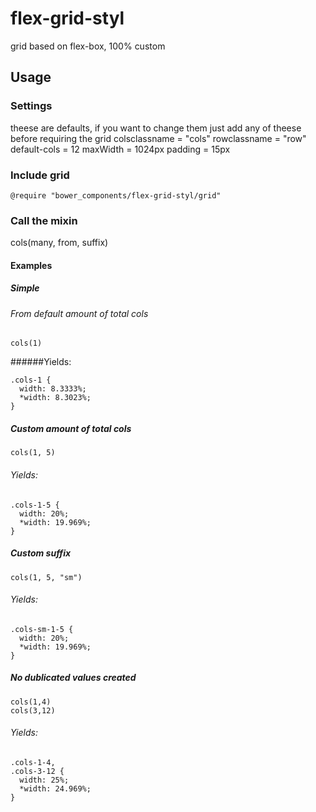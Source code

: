 # flex-grid-styl
grid based on flex-box, 100% custom

## Usage

### Settings
theese are defaults, if you want to change them just add any of theese before requiring the grid
    colsclassname = "cols"
    rowclassname = "row"
    default-cols = 12
    maxWidth = 1024px
    padding = 15px

### Include grid
    @require "bower_components/flex-grid-styl/grid"

### Call the mixin
cols(many, from, suffix)

#### Examples
##### Simple
###### From default amount of total cols

    cols(1)
    
######Yields:

    .cols-1 {
      width: 8.3333%;
      *width: 8.3023%;
    }

##### Custom amount of total cols

    cols(1, 5)
###### Yields:

    .cols-1-5 {
      width: 20%;
      *width: 19.969%;
    }

##### Custom suffix

    cols(1, 5, "sm")

###### Yields:

    .cols-sm-1-5 {
      width: 20%;
      *width: 19.969%;
    }
  
##### No dublicated values created
  
    cols(1,4)
    cols(3,12)
    
###### Yields:

    .cols-1-4,
    .cols-3-12 {
      width: 25%;
      *width: 24.969%;
    }



